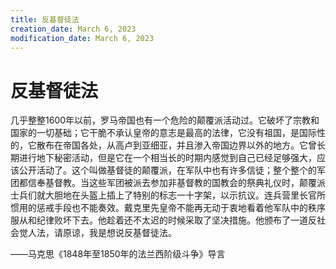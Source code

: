```yaml
---
title: 反基督徒法
creation_date: March 6, 2023
modification_date: March 6, 2023
---
```



# 反基督徒法

几乎整整1600年以前，罗马帝国也有一个危险的颠覆派活动过。它破坏了宗教和国家的一切基础；它干脆不承认皇帝的意志是最高的法律，它没有祖国，是国际性的，它散布在帝国各处，从高卢到亚细亚，并且渗入帝国边界以外的地方。它曾长期进行地下秘密活动，但是它在一个相当长的时期内感觉到自己已经足够强大，应该公开活动了。这个叫做基督徒的颠覆派，在军队中也有许多信徒；整个整个的军团都信奉基督教。当这些军团被派去参加非基督教的国教会的祭典礼仪时，颠覆派士兵们就大胆地在头盔上插上了特别的标志一十字架，以示抗议。连兵营里长官所惯用的惩戒手段也不能奏效。戴克里先皇帝不能再无动于衷地看着他军队中的秩序 服从和纪律败坏下去。他趁着还不太迟的时候采取了坚决措施。他颁布了一道反社会觉人法，请原谅，我是想说反基督徒法。

——马克思《1848年至1850年的法兰西阶级斗争》导言


